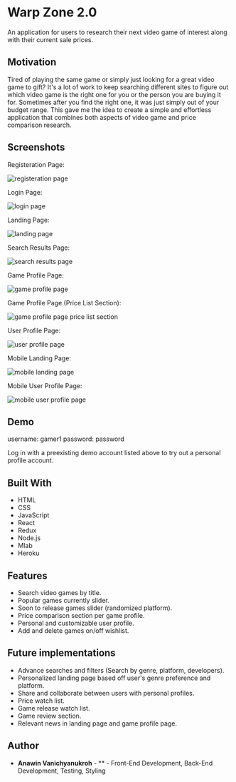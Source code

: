 # Warp Zone 2.0

An application for users to research their next video game of interest along with their current sale prices.

## Motivation

Tired of playing the same game or simply just looking for a great video game to gift? It's a lot of work to keep searching different sites to figure out which video game is the right one for you or the person you are buying it for. Sometimes after you find the right one, it was just simply out of your budget range. This gave me the idea to create a simple and effortless application that combines both aspects of video game and price comparison research.

## Screenshots

Registeration Page:

![registeration page](screenshots/registeration-page.png)

Login Page:

![login page](screenshots/login-page.png)

Landing Page:

![landing page](screenshots/landing-page.png)

Search Results Page:

![search results page](screenshots/search-results-page.png)

Game Profile Page:

![game profile page](screenshots/game-profile-page.png)

Game Profile Page (Price List Section):

![game profile page price list section](screenshots/game-profile-page-2.png)

User Profile Page:

![user profile page](screenshots/user-profile-page.png)

Mobile Landing Page:

![mobile landing page](screenshots/landing-page-mobile.png)

Mobile User Profile Page:

![mobile user profile page](screenshots/user-profile-page-mobile.png)

## Demo

username: gamer1
password: password

Log in with a preexisting demo account listed above to try out a personal profile account.

## Built With

* HTML
* CSS
* JavaScript
* React
* Redux
* Node.js
* Mlab
* Heroku

## Features

* Search video games by title.
* Popular games currently slider.
* Soon to release games slider (randomized platform).
* Price comparison section per game profile.
* Personal and customizable user profile.
* Add and delete games on/off wishlist.

## Future implementations

* Advance searches and filters (Search by genre, platform, developers).
* Personalized landing page based off user's genre preference and platform.
* Share and collaborate between users with personal profiles.
* Price watch list.
* Game release watch list.
* Game review section.
* Relevant news in landing page and game profile page.

## Author

* **Anawin Vanichyanukroh** - ** - Front-End Development, Back-End Development, Testing, Styling